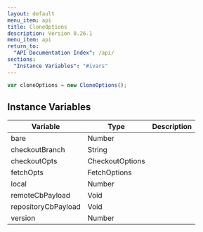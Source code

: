 ```yaml
---
layout: default
menu_item: api
title: CloneOptions
description: Version 0.26.1
menu_item: api
return_to:
  "API Documentation Index": /api/
sections:
  "Instance Variables": "#ivars"
---
```


```js
var cloneOptions = new CloneOptions();
```

## <a name="ivars"></a>Instance Variables

| Variable | Type | Description |
| --- | --- | --- |
| <a name="bare"></a>bare | Number |  |
| <a name="checkoutBranch"></a>checkoutBranch | String |  |
| <a name="checkoutOpts"></a>checkoutOpts | CheckoutOptions |  |
| <a name="fetchOpts"></a>fetchOpts | FetchOptions |  |
| <a name="local"></a>local | Number |  |
| <a name="remoteCbPayload"></a>remoteCbPayload | Void |  |
| <a name="repositoryCbPayload"></a>repositoryCbPayload | Void |  |
| <a name="version"></a>version | Number |  |

